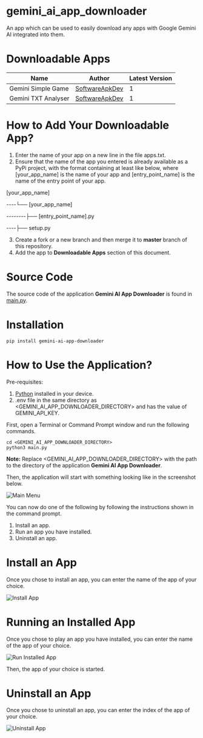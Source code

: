 # gemini_ai_app_downloader

An app which can be used to easily download any apps with Google Gemini AI integrated into them.

# Downloadable Apps

| Name                | Author                                              | Latest Version |
|---------------------|-----------------------------------------------------|----------------|
| Gemini Simple Game  | [SoftwareApkDev](https://github.com/SoftwareApkDev) | 1              |
| Gemini TXT Analyser | [SoftwareApkDev](https://github.com/SoftwareApkDev) | 1              |

# How to Add Your Downloadable App?

1. Enter the name of your app on a new line in the file apps.txt.
2. Ensure that the name of the app you entered is already available as a PyPi project, with the format containing 
at least like below, where [your_app_name] is the name of your app and [entry_point_name] is the name
of the entry point of your app.

[your_app_name]

----└── [your_app_name]

--------├── [entry_point_name].py

----├── setup.py

3. Create a fork or a new branch and then merge it to **master** branch of this repository.
4. Add the app to **Downloadable Apps** section of this document.

# Source Code

The source code of the application **Gemini AI App Downloader** is found 
in [main.py](https://github.com/SoftwareApkDev/gemini_ai_app_downloader/blob/master/main.py).

# Installation

```
pip install gemini-ai-app-downloader
```

# How to Use the Application?

Pre-requisites:

1. [Python](https://www.python.org/downloads/) installed in your device.
2. .env file in the same directory as <GEMINI_AI_APP_DOWNLOADER_DIRECTORY> and has the value of GEMINI_API_KEY.

First, open a Terminal or Command Prompt window and run the following commands.

```
cd <GEMINI_AI_APP_DOWNLOADER_DIRECTORY>
python3 main.py
```

**Note:** Replace <GEMINI_AI_APP_DOWNLOADER_DIRECTORY> with the path to the directory of the 
application **Gemini AI App Downloader**.

Then, the application will start with something looking like in the screenshot below.

![Main Menu](images/Main%20Menu.png)

You can now do one of the following by following the instructions shown in the command prompt.

1. Install an app.
2. Run an app you have installed.
3. Uninstall an app.

# Install an App

Once you chose to install an app, you can enter the name of the app of your choice.

![Install App](images/Install%20App.png)

# Running an Installed App

Once you chose to play an app you have installed, you can enter the name of the app of your choice.

![Run Installed App](images/Run%20Installed%20App.png)

Then, the app of your choice is started.

# Uninstall an App

Once you chose to uninstall an app, you can enter the index of the app of your choice.

![Uninstall App](images/Uninstall%20App.png)
